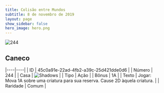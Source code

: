 ```yaml
---
title: Colisão entre Mundos
subtitle: 8 de novembro de 2019
layout: page
show_sidebar: false
hero_image: hero.png
---
```


![244](https://cdn.keyforgegame.com/media/card_front/pt/452_244_8932GXGRJV3G_pt.png)

## Caneco

|----|----|
| ID | 45c0a91e-22ad-4fb2-a39c-25d421dde0d6 |
| Número | 244 |
| Casa | ![Shadows](https://archonarcana.com/images/thumb/e/ee/Shadows.png/22px-Shadows.png "Sombras") |
| Tipo | Ação |
| Bônus | 1A |
| Texto | Jogar: Mova 1A sobre uma criatura  para sua reserva. Cause 2D àquela  criatura. |
| Raridade | Comum |
